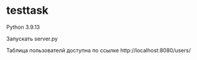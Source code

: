 # testtask
Python 3.9.13

Запускать server.py

Таблица пользователй доступна по ссылке http://localhost:8080/users/


